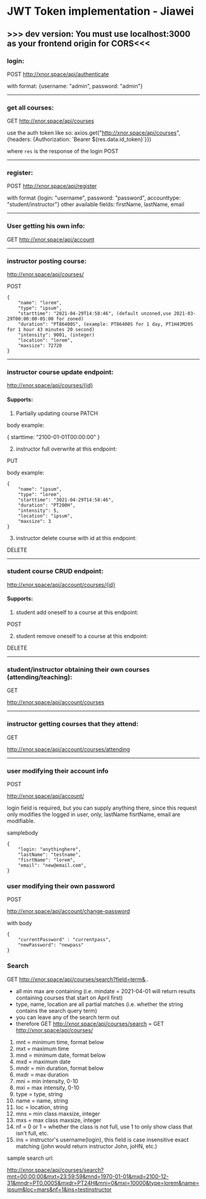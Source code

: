# JWT Token implementation - Jiawei
## >>> dev version: You must use localhost:3000 as your frontend origin for CORS<<<


### login:

POST
http://xnor.space/api/authenticate

with format:
{username: "admin", password: "admin"}


---

### get all courses:
GET
http://xnor.space/api/courses

use the auth token like so:
axios.get("http://xnor.space/api/courses", {headers: {Authorization: \`Bearer ${res.data.id_token}\`}})

where `res` is the response of the login POST

---

### register:
POST
http://xnor.space/api/register

with format
{login: "username", password: "password", accounttype: "student/instructor"}
other available fields: firstName, lastName, email

---

### User getting his own info:

GET
http://xnor.space/api/account


---

### instructor posting course:
http://xnor.space/api/courses/

POST
```
{
    "name": "lorem",
    "type": "ipsum",
    "starttime": "2021-04-29T14:58:46", (default unzoned,use 2021-03-29T00:00:00-05:00 for zoned)
    "duration": "PT86400S", (example: PT86400S for 1 day, PT1H43M20S for 1 hour 43 minutes 20 second)
    "intensity": 9001, (integer)
    "location": "lorem",
    "maxsize": 72720
}

```

---
### instructor course update endpoint:
http://xnor.space/api/courses/{id}

#### Supports:

1. Partially updating course
PATCH

body example:

{
  starttime: "2100-01-01T00:00:00"
}

2. instructor full overwrite at this endpoint:

PUT

body example:

```
{
    "name": "ipsum",
    "type": "lorem",
    "starttime": "3021-04-29T14:58:46", 
    "duration": "PT200H", 
    "intensity": 5,
    "location": "ipsum",
    "maxsize": 3
}
```

3. instructor delete course with id at this endpoint:

DELETE


---
### student course CRUD endpoint: 
http://xnor.space/api/account/courses/{id}

#### Supports:

1. student add oneself to a course at this endpoint:

POST 

2. student remove oneself to a course at this endpoint:

DELETE



---
### student/instructor obtaining their own courses (attending/teaching):

GET

http://xnor.space/api/account/courses

---
### instructor getting courses that they attend:

GET

http://xnor.space/api/account/courses/attending


---
### user modifying their account info

POST

http://xnor.space/api/account/


login field is required, but you can supply anything there, since this request only modifies the logged in user, only, lastName fisrtName, email are modifiable.

samplebody

```
{
    "login: "anythinghere",
    "lastName": "testname",
    "fisrtName": "lorem",
    "email": "new@email.com",
}

```

### user modifying their own password

POST

http://xnor.space/api/account/change-password

with body

```
{
    "currentPassword" : "currentpass",
    "newPassword": "newpass"
}

```



### Search
GET
http://xnor.space/api/courses/search?field=term&..


- all min max are containing (i.e. mindate = 2021-04-01 will return results containing courses that start on April first)
- type, name, location are all partial matches (i.e. whether the string contains the search query term)
- you can leave any of the search term out
- therefore GET http://xnor.space/api/courses/search = GET http://xnor.space/api/courses/


1. mnt = minimum time, format below
1. mxt = maximum time
1. mnd = minimum date, format below
1. mxd = maximum date
1. mndr = min duration, format below
1. mxdr = max duration
1. mni = min intensity, 0-10 
1. mxi = max intensity, 0-10
1. type = type, string
1. name = name, string
1. loc = location, string
1. mns = min class maxsize, integer
1. mxs = max class maxsize, integer
1. nf = 0 or 1 = whether the class is not full, use 1 to only show class that isn't full, etc.
1. ins = instructor's username(login), this field is case insensitive exact matching (john would return instructor John, joHN, etc.)


sample search url:

http://xnor.space/api/courses/search?mnt=00:00:00&mxt=23:59:59&mnd=1970-01-01&mxd=2100-12-31&mndr=PT0.000S&mxdr=PT24H&mni=0&mxi=10000&type=lorem&name=ipsum&loc=mars&nf=1&ins=testinstructor








